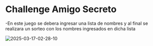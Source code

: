 # Challenge Amigo Secreto

-En este juego se debera ingresar una lista de nombres y al final se realizara un sorteo con los nombres ingresados en dicha lista

![2025-03-17-02-28-10](https://github.com/user-attachments/assets/4e3064ac-c297-47aa-990e-02856563390b)
